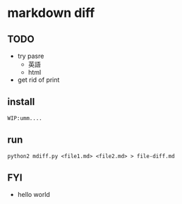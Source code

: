 # markdown diff

## TODO
* try pasre
	* 英語
	* html
* get rid of print

## install
```
WIP:umm....
```

## run
```
python2 mdiff.py <file1.md> <file2.md> > file-diff.md
```

## FYI
* hello world

